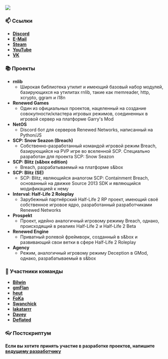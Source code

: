 ![](https://i.imgur.com/65IlJTm.png)

### :mailbox: Ссылки
- <b>[Discord](https://discord.gg/4MBuAKJGYR)</b> <br>
- <b>[E-Mail](mailto:rnetwork.github@renewed.network)</b> <br>
- <b>[Steam](https://steamcommunity.com/groups/renewed_networks)</b> <br>
- <b>[YouTube](https://www.youtube.com/channel/UCfTGiEu2wfXTPpEoChq2fgg)</b> <br>
- <b>[VK](https://vk.com/club169420266)</b> <br>

### 📚 Проекты
- <b>rnlib</b>
  - Широкая библиотека утилит и имеющий базовый набор модулей, базирующихся на утилитах rnlib, такие как memreader, http, xcrypto, ggram и i18n
- <b>Renewed Games</b>
  - Один из официальных проектов, нацеленный на создание совокупности/кластера игровых режимов, соединенных в игровой сервер на платформе Garry's Mod
- <b>NetOS</b>
  - Discord бот для серверов Renewed Networks, написанный на Python/JS
- <b>SCP: Snow Seazon (Breach)</b>
  - Собственно-разработанный командой игровой режим Breach, базирующийся на PVP игре во вселенной SCP. Специально разработан для проекта SCP: Snow Seazon
- <b>SCP: Blitz (s&box edition)</b>
  - Breach, разрабатываемый на платформе s&box
- <b>SCP: Blitz (SE)</b>
  - SCP: Blitz, являющийся аналогом SCP: Containment Breach, основанный на движке Source 2013 SDK и являющийся модификацией к нему
- <b>Interval: Half-Life 2 Roleplay</b>
  - Зарубежный партнёрский Half-Life 2 RP проект, имеющий своё собственное игровое ядро, разработанный разработчиками Renewed Networks
- <b>Prospekt</b>
  - Проект, идейно аналогичный игровому режиму Breach, однако, происходящий в реалиях Half-Life 2 и Half-Life 2 Beta
- <b>Renewed Engine</b>
  - Приватный ролевой фреймворк, созданный в s&box и развивающий свои ветки в сфере Half-Life 2 Roleplay
- <b>Agency</b>
  - Режим, аналогичный игровому режиму Deception в GMod, однако, разрабатываемый в s&box

### 🔆 Участники команды
- <b>[Bilwin](http://steamcommunity.com/profiles/76561198799754743)</b>
- <b>[gmFlan](http://steamcommunity.com/profiles/76561198019947959)</b> 
- <b>[heut](http://steamcommunity.com/profiles/76561198414640282)</b>
- <b>[FoKa](http://steamcommunity.com/profiles/76561198843557555)</b>
- <b>[Swanchick](http://steamcommunity.com/profiles/76561198032071176)</b>
- <b>[lakatarrr](http://steamcommunity.com/profiles/76561198860822909)</b>
- <b>[Davey](http://steamcommunity.com/profiles/76561198343835495)</b>
- <b>[Deflated](http://steamcommunity.com/profiles/76561198077046155)</b>

### :eyeglasses: Постскриптум
<b>Если вы хотите принять участие в разработке проектов, напишите [ведущему разработчику](https://steamcommunity.com/id/bilwin/)</b>
